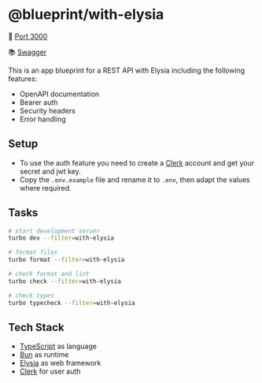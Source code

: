 # @blueprint/with-elysia

:electric_plug: [Port 3000](http://localhost:3000)

:books: [Swagger](http://localhost:3000/swagger)

This is an app blueprint for a REST API with Elysia including the following features:

- OpenAPI documentation
- Bearer auth
- Security headers
- Error handling

## Setup

- To use the auth feature you need to create a [Clerk](https://clerk.com) account and get your secret and jwt key.
- Copy the `.env.example` file and rename it to `.env`, then adapt the values where required.

## Tasks

```sh
# start development server
turbo dev --filter=with-elysia

# format files
turbo format --filter=with-elysia

# check format and lint
turbo check --filter=with-elysia

# check types
turbo typecheck --filter=with-elysia
```

## Tech Stack

- [TypeScript](https://www.typescriptlang.org/) as language
- [Bun](https://bun.sh/) as runtime
- [Elysia](https://elysiajs.com/) as web framework
- [Clerk](https://clerk.com) for user auth
